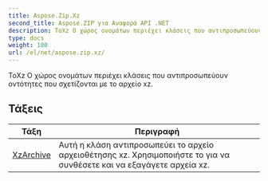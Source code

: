 ```yaml
---
title: Aspose.Zip.Xz
second_title: Aspose.ZIP για Αναφορά API .NET
description: ΤοXz Ο χώρος ονομάτων περιέχει κλάσεις που αντιπροσωπεύουν οντότητες που σχετίζονται με το αρχείο xz.
type: docs
weight: 180
url: /el/net/aspose.zip.xz/
---
```

ΤοXz Ο χώρος ονομάτων περιέχει κλάσεις που αντιπροσωπεύουν οντότητες που σχετίζονται με το αρχείο xz.

## Τάξεις

| Τάξη | Περιγραφή |
| --- | --- |
| [XzArchive](./xzarchive/) | Αυτή η κλάση αντιπροσωπεύει το αρχείο αρχειοθέτησης xz. Χρησιμοποιήστε το για να συνθέσετε και να εξαγάγετε αρχεία xz. |


